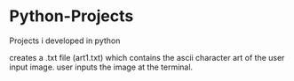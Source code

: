 # Python-Projects
Projects i developed in python

creates a .txt file (art1.txt) which contains the ascii character art of the user input image.
user inputs the image at the terminal.
